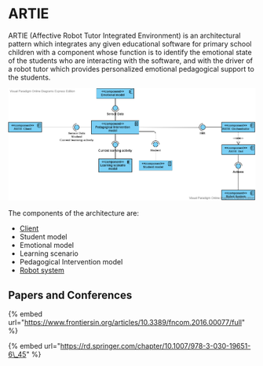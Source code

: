 # ARTIE

ARTIE \(Affective Robot Tutor Integrated Environment\) is an architectural pattern which integrates any given educational software for primary school children with a component whose function is to identify the emotional state of the students who are interacting with the software, and with the driver of a robot tutor which provides personalized emotional pedagogical support to the students.

![ARTIE Architectural Pattern](.gitbook/assets/artie_architectural_pattern_2.0.png)

The components of the architecture are:

* [Client](artie-client/artie-client-introduction.md)
* Student model
* Emotional model
* Learning scenario
* Pedagogical Intervention model
* [Robot system](artie-bot/artie-bot.md)

## Papers and Conferences

{% embed url="https://www.frontiersin.org/articles/10.3389/fncom.2016.00077/full" %}

{% embed url="https://rd.springer.com/chapter/10.1007/978-3-030-19651-6\_45" %}



